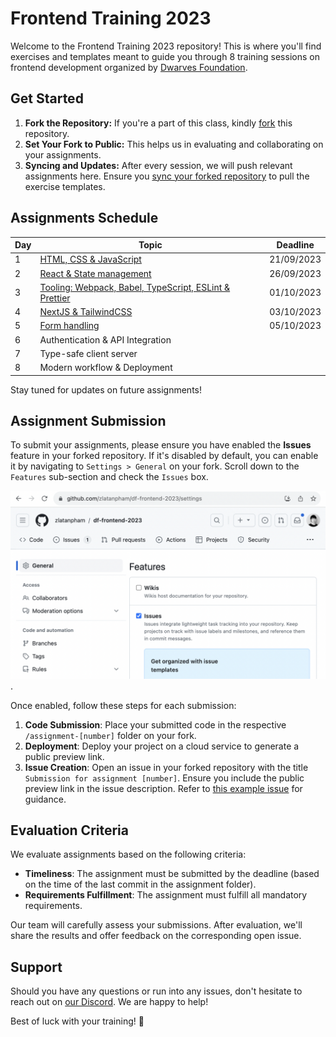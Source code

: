 # Frontend Training 2023

Welcome to the Frontend Training 2023 repository! This is where you'll find exercises and templates meant to guide you through 8 training sessions on frontend development organized by [Dwarves Foundation](https://d.foundation/).

## Get Started

1. **Fork the Repository:** If you're a part of this class, kindly [fork](https://docs.github.com/en/get-started/quickstart/fork-a-repo#forking-a-repository) this repository.
2. **Set Your Fork to Public:** This helps us in evaluating and collaborating on your assignments.
3. **Syncing and Updates:** After every session, we will push relevant assignments here. Ensure you [sync your forked repository](https://docs.github.com/en/pull-requests/collaborating-with-pull-requests/working-with-forks/syncing-a-fork) to pull the exercise templates.

## Assignments Schedule

| Day | Topic                                                                     | Deadline   |
| --- | ------------------------------------------------------------------------- | ---------- |
| 1   | [HTML, CSS & JavaScript](./assignment-1/)                                 | 21/09/2023 |
| 2   | [React & State management](./assignment-2/)                               | 26/09/2023 |
| 3   | [Tooling: Webpack, Babel, TypeScript, ESLint & Prettier](./assignment-3/) | 01/10/2023 |
| 4   | [NextJS & TailwindCSS](./assignment-4/)                                   | 03/10/2023 |
| 5   | [Form handling](./assignment-5/)                                          | 05/10/2023 |
| 6   | Authentication & API Integration                                          |            |
| 7   | Type-safe client server                                                   |            |
| 8   | Modern workflow & Deployment                                              |            |

Stay tuned for updates on future assignments!

## Assignment Submission

To submit your assignments, please ensure you have enabled the **Issues** feature in your forked repository. If it's disabled by default, you can enable it by navigating to `Settings > General` on your fork. Scroll down to the `Features` sub-section and check the `Issues` box.

![how to enable issue feature on fork](./assets/enable-issue-feature.png).

Once enabled, follow these steps for each submission:

1. **Code Submission**: Place your submitted code in the respective `/assignment-[number]` folder on your fork.
2. **Deployment**: Deploy your project on a cloud service to generate a public preview link.
3. **Issue Creation**: Open an issue in your forked repository with the title `Submission for assignment [number]`. Ensure you include the public preview link in the issue description. Refer to [this example issue](https://github.com/zlatanpham/df-frontend-2023/issues/1) for guidance.

## Evaluation Criteria

We evaluate assignments based on the following criteria:

- **Timeliness**: The assignment must be submitted by the deadline (based on the time of the last commit in the assignment folder).
- **Requirements Fulfillment**: The assignment must fulfill all mandatory requirements.

Our team will carefully assess your submissions. After evaluation, we'll share the results and offer feedback on the corresponding open issue.

## Support

Should you have any questions or run into any issues, don't hesitate to reach out on [our Discord](https://discord.com/invite/Y2vvH9rQE4). We are happy to help!

Best of luck with your training! 🌟
